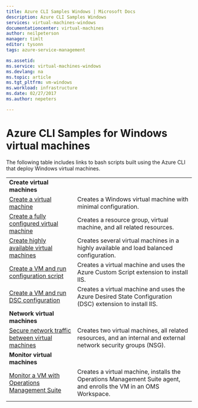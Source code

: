 ```yaml
---
title: Azure CLI Samples Windows | Microsoft Docs
description: Azure CLI Samples Windows
services: virtual-machines-windows
documentationcenter: virtual-machines
author: neilpeterson
manager: timlt
editor: tysonn
tags: azure-service-management

ms.assetid:
ms.service: virtual-machines-windows
ms.devlang: na
ms.topic: article
ms.tgt_pltfrm: vm-windows
ms.workload: infrastructure
ms.date: 02/27/2017
ms.author: nepeters

---
```

# Azure CLI Samples for Windows virtual machines

The following table includes links to bash scripts built using the Azure CLI that deploy Windows virtual machines.

| | |
|---|---|
|**Create virtual machines**||
| [Create a virtual machine](./../scripts/virtual-machines-windows-cli-sample-create-vm-quick-create.md?toc=%2fcli%2fazure%2ftoc.json) | Creates a Windows virtual machine with minimal configuration. |
| [Create a fully configured virtual machine](./../scripts/virtual-machines-windows-cli-sample-create-vm.md?toc=%2fcli%2fazure%2ftoc.json) | Creates a resource group, virtual machine, and all related resources.|
| [Create highly available virtual machines](./../scripts/virtual-machines-windows-cli-sample-nlb.md?toc=%2fcli%2fazure%2ftoc.json) | Creates several virtual machines in a highly available and load balanced configuration. |
| [Create a VM and run configuration script](./../scripts/virtual-machines-windows-cli-sample-create-vm-iis.md?toc=%2fcli%2fazure%2ftoc.json) | Creates a virtual machine and uses the Azure Custom Script extension to install IIS. |
| [Create a VM and run DSC configuration](./../scripts/virtual-machines-windows-cli-sample-create-iis-using-dsc.md?toc=%2fcli%2fazure%2ftoc.json) | Creates a virtual machine and uses the Azure Desired State Configuration (DSC) extension to install IIS. |
|**Network virtual machines**||
| [Secure network traffic between virtual machines](./../scripts/virtual-machines-windows-cli-sample-create-vm-nsg.md?toc=%2fcli%2fazure%2ftoc.json) | Creates two virtual machines, all related resources, and an internal and external network security groups (NSG). |
|**Monitor virtual machines**||
| [Monitor a VM with Operations Management Suite](./../scripts/virtual-machines-windows-cli-sample-create-vm-oms.md?toc=%2fcli%2fazure%2ftoc.json) | Creates a virtual machine, installs the Operations Management Suite agent, and enrolls the VM in an OMS Workspace.  |
| | |
